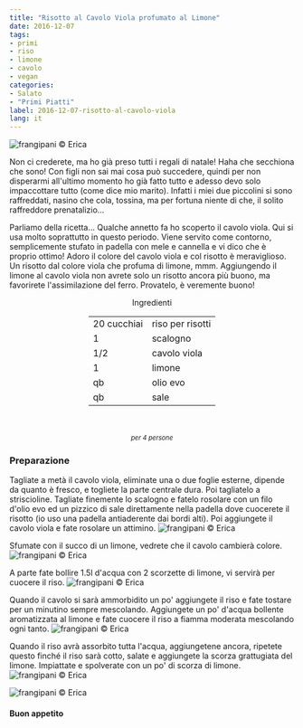 ```yaml
---
title: "Risotto al Cavolo Viola profumato al Limone"
date: 2016-12-07
tags:
- primi
- riso
- limone
- cavolo
- vegan
categories:
- Salato
- "Primi Piatti"
label: 2016-12-07-risotto-al-cavolo-viola
lang: it
---
```

![](header.jpg "frangipani © Erica")

Non ci crederete, ma ho già preso tutti i regali di natale! Haha che secchiona che sono! Con figli non sai mai cosa può succedere, quindi per non disperarmi all'ultimo momento ho già fatto tutto e adesso devo solo impaccottare tutto (come dice mio marito). Infatti i miei due piccolini si sono raffreddati, nasino che cola, tossina, ma per fortuna niente di che, il solito raffreddore prenatalizio...

Parliamo della ricetta... Qualche annetto fa ho scoperto il cavolo viola. Qui si usa molto soprattutto in questo periodo. Viene servito come contorno, semplicemente stufato in padella con mele e cannella e vi dico che è proprio ottimo! Adoro il colore del cavolo viola e col risotto è meraviglioso. Un risotto dal colore viola che profuma di limone, mmm. Aggiungendo il limone al cavolo viola non avrete solo un risotto ancora più buono, ma favorirete l'assimilazione del ferro. Provatelo, è veremente buono!

<div id="wrapper" style="text-align: center">
  <div id="yourdiv" style="display: inline-block;">
    <div class="ingredients">
      <div class="ingredients-title">Ingredienti</div>
      <table>
        <tbody>
          <tr>
            <td>20 cucchiai</td>
            <td>riso per risotti</td>
          </tr>
          <tr>
            <td>1</td>
            <td>scalogno</td>
          </tr>
          <tr>
            <td>1/2</td>
            <td>cavolo viola</td>
          </tr>
          <tr>
            <td>1</td>
            <td>limone</td>
          </tr>
          <tr>
            <td>qb</td>
            <td>olio evo</td>
          </tr>
          <tr>
            <td>qb</td>
            <td>sale</td>
          </tr>
        </tbody>
      </table>
      <br></br>
      <i class="pull-right" style="font-size: 80%;">per 4 persone</i>
    </div>
  </div>
</div>


<h3>
  <font color="grey">
    <i class="fa fa-cogs"></i>
  </font> Preparazione
</h3>

Tagliate a metà il cavolo viola, eliminate una o due foglie esterne, dipende da quanto è fresco, e togliete la parte centrale dura. Poi tagliatelo a striscioline. Tagliate finemente lo scalogno e fatelo rosolare con un filo d'olio evo ed un pizzico di sale direttamente nella padella dove cuocerete il risotto (io uso una padella antiaderente dai bordi alti). Poi aggiungete il cavolo viola e fate rosolare un attimino. 
![](cavolo1.jpg "frangipani © Erica")

Sfumate con il succo di un limone, vedrete che il cavolo cambierà colore.
![](cavolo2.jpg "frangipani © Erica")

A parte fate bollire 1.5l d'acqua con 2 scorzette di limone, vi servirà per cuocere il riso.
![](acqua.jpg "frangipani © Erica")

Quando il cavolo si sarà ammorbidito un po' aggiungete il riso e fate tostare per un minutino sempre mescolando. Aggiungete un po' d'acqua bollente aromatizzata al limone e fate cuocere il riso a fiamma moderata mescolando ogni tanto. 
![](riso.jpg "frangipani © Erica")

Quando il riso avrà assorbito tutta l'acqua, aggiungetene ancora, ripetete questo finché il riso sarà cotto, salate e aggiungete la scorza grattugiata del limone. Impiattate e spolverate con un po' di scorza di limone.
![](risultato1.jpg "frangipani © Erica")

![](risultato2.jpg "frangipani © Erica")

<h4>Buon appetito
  <font color="red">
    <i class="fa fa-smile-o"></i>
  </font>
</h4>
